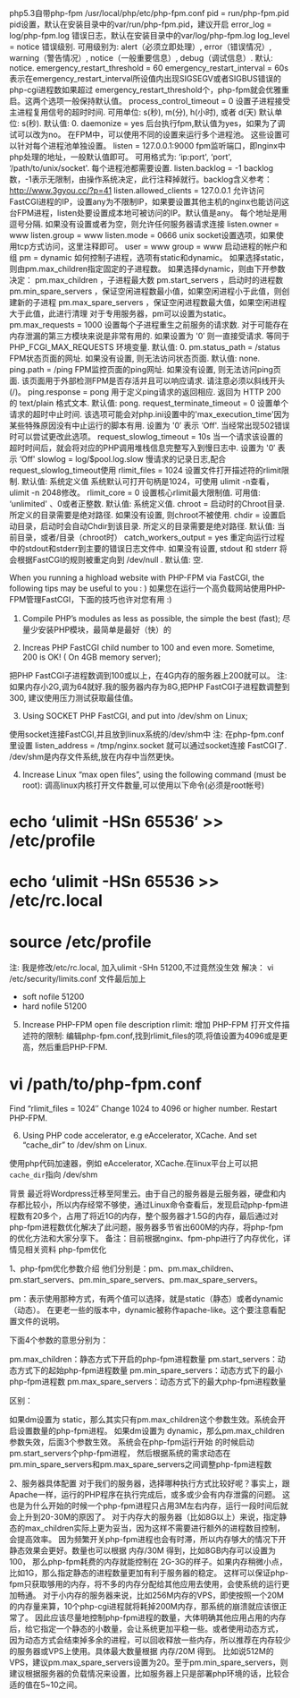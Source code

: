 
php5.3自带php-fpm
/usr/local/php/etc/php-fpm.conf
pid = run/php-fpm.pid
pid设置，默认在安装目录中的var/run/php-fpm.pid，建议开启
error_log = log/php-fpm.log
错误日志，默认在安装目录中的var/log/php-fpm.log
log_level = notice
错误级别. 可用级别为: alert（必须立即处理）, error（错误情况）, warning（警告情况）, notice（一般重要信息）, debug（调试信息）. 默认: notice.
emergency_restart_threshold = 60
emergency_restart_interval = 60s
表示在emergency_restart_interval所设值内出现SIGSEGV或者SIGBUS错误的php-cgi进程数如果超过 emergency_restart_threshold个，php-fpm就会优雅重启。这两个选项一般保持默认值。
process_control_timeout = 0
设置子进程接受主进程复用信号的超时时间. 可用单位: s(秒), m(分), h(小时), 或者 d(天) 默认单位: s(秒). 默认值: 0.
daemonize = yes
后台执行fpm,默认值为yes，如果为了调试可以改为no。
在FPM中，可以使用不同的设置来运行多个进程池。 这些设置可以针对每个进程池单独设置。
listen = 127.0.0.1:9000
fpm监听端口，即nginx中php处理的地址，一般默认值即可。
可用格式为: ‘ip:port', ‘port', ‘/path/to/unix/socket'. 每个进程池都需要设置.
listen.backlog = -1
backlog数，-1表示无限制，由操作系统决定，此行注释掉就行。backlog含义参考：
http://www.3gyou.cc/?p=41
listen.allowed_clients = 127.0.0.1
允许访问FastCGI进程的IP，设置any为不限制IP，如果要设置其他主机的nginx也能访问这台FPM进程，listen处要设置成本地可被访问的IP。默认值是any。
每个地址是用逗号分隔. 如果没有设置或者为空，则允许任何服务器请求连接
listen.owner = www
listen.group = www
listen.mode = 0666
unix socket设置选项，如果使用tcp方式访问，这里注释即可。
user = www
group = www
启动进程的帐户和组
pm = dynamic
如何控制子进程，选项有static和dynamic。
如果选择static，则由pm.max_children指定固定的子进程数。
如果选择dynamic，则由下开参数决定：
pm.max_children ，子进程最大数
pm.start_servers ，启动时的进程数
pm.min_spare_servers ，保证空闲进程数最小值，如果空闲进程小于此值，则创建新的子进程
pm.max_spare_servers ，保证空闲进程数最大值，如果空闲进程大于此值，此进行清理
对于专用服务器，pm可以设置为static。
pm.max_requests = 1000
设置每个子进程重生之前服务的请求数. 对于可能存在内存泄漏的第三方模块来说是非常有用的. 如果设置为 '0′ 则一直接受请求. 等同于 PHP_FCGI_MAX_REQUESTS 环境变量. 默认值: 0.
pm.status_path = /status
FPM状态页面的网址. 如果没有设置, 则无法访问状态页面. 默认值: none.
ping.path = /ping
FPM监控页面的ping网址. 如果没有设置, 则无法访问ping页面. 该页面用于外部检测FPM是否存活并且可以响应请求. 请注意必须以斜线开头 (/)。
ping.response = pong
用于定义ping请求的返回相应. 返回为 HTTP 200 的 text/plain 格式文本. 默认值: pong.
request_terminate_timeout = 0
设置单个请求的超时中止时间. 该选项可能会对php.ini设置中的'max_execution_time'因为某些特殊原因没有中止运行的脚本有用. 设置为 '0′ 表示 ‘Off'.
当经常出现502错误时可以尝试更改此选项。
request_slowlog_timeout = 10s
当一个请求该设置的超时时间后，就会将对应的PHP调用堆栈信息完整写入到慢日志中. 设置为 '0′ 表示 ‘Off'
slowlog = log/$pool.log.slow
慢请求的记录日志,配合request_slowlog_timeout使用
rlimit_files = 1024
设置文件打开描述符的rlimit限制. 默认值: 系统定义值
系统默认可打开句柄是1024，可使用 ulimit -n查看，ulimit -n 2048修改。
rlimit_core = 0
设置核心rlimit最大限制值. 可用值: ‘unlimited' 、0或者正整数. 默认值: 系统定义值.
chroot =
启动时的Chroot目录. 所定义的目录需要是绝对路径. 如果没有设置, 则chroot不被使用.
chdir =
设置启动目录，启动时会自动Chdir到该目录. 所定义的目录需要是绝对路径. 默认值: 当前目录，或者/目录（chroot时）
catch_workers_output = yes
重定向运行过程中的stdout和stderr到主要的错误日志文件中. 如果没有设置, stdout 和 stderr 将会根据FastCGI的规则被重定向到 /dev/null . 默认值: 空.


When you running a highload website with PHP-FPM via FastCGI, the
following tips may be useful to you : )
如果您在运行一个高负载网站使用PHP-FPM管理FastCGI，下面的技巧也许对您有用 :)

1. Compile PHP’s modules as less as possible, the simple the best
(fast); 尽量少安装PHP模块，最简单是最好（快）的

2. Increas PHP FastCGI child number to 100 and even more. Sometime,
200 is OK! ( On 4GB memory server);

把PHP FastCGI子进程数调到100或以上，在4G内存的服务器上200就可以。
注: 如果内存小2G,调为64就好.我的服务器内存为8G,把PHP FastCGI子进程数调整到300, 建议使用压力测试获取最佳值。

3. Using SOCKET PHP FastCGI, and put into /dev/shm on Linux;

使用socket连接FastCGI,并且放到linux系统的/dev/shm中
注: 在php-fpm.conf里设置 listen_address = /tmp/nginx.socket 就可以通过socket连接 FastCGI了.
/dev/shm是内存文件系统,放在内存中当然更快。

4. Increase Linux “max open files”, using the following command (must
be root):
调高linux内核打开文件数量,可以使用以下命令(必须是root帐号)
# echo ‘ulimit -HSn 65536′ >> /etc/profile
# echo ‘ulimit -HSn 65536 >> /etc/rc.local
# source /etc/profile

注: 我是修改/etc/rc.local, 加入ulimit -SHn 51200,不过竟然没生效
解决：
vi /etc/security/limits.conf
文件最后加上
* soft nofile 51200
* hard nofile 51200

5. Increase PHP-FPM open file description rlimit:
增加 PHP-FPM 打开文件描述符的限制:
编辑php-fpm.conf,找到rlimit_files的项,将值设置为4096或是更高，然后重启PHP-FPM.
# vi /path/to/php-fpm.conf
Find “rlimit_files = 1024″
Change 1024 to 4096 or higher number.
Restart PHP-FPM.

6. Using PHP code accelerator, e.g eAccelerator, XCache. And set
“cache_dir” to /dev/shm on Linux.

使用php代码加速器，例如 eAccelerator, XCache.在linux平台上可以把`cache_dir`指向 /dev/shm


背景
最近将Wordpress迁移至阿里云。由于自己的服务器是云服务器，硬盘和内存都比较小，所以内存经常不够使，通过Linux命令查看后，发现启动php-fpm进程数有20多个，占用了将近1G的内存，整个服务器才1.5G的内存，最后通过对php-fpm进程数优化解决了此问题，服务器多节省出600M的内存，将php-fpm的优化方法和大家分享下。
备注：目前根据nginx、fpm-php进行了内存优化，详情见相关资料
php-fpm优化

1、php-fpm优化参数介绍
他们分别是：pm、pm.max_children、pm.start_servers、pm.min_spare_servers、pm.max_spare_servers。


pm：表示使用那种方式，有两个值可以选择，就是static（静态）或者dynamic（动态）。
在更老一些的版本中，dynamic被称作apache-like。这个要注意看配置文件的说明。


下面4个参数的意思分别为：

pm.max_children：静态方式下开启的php-fpm进程数量
pm.start_servers：动态方式下的起始php-fpm进程数量
pm.min_spare_servers：动态方式下的最小php-fpm进程数
pm.max_spare_servers：动态方式下的最大php-fpm进程数量

区别：

如果dm设置为 static，那么其实只有pm.max_children这个参数生效。系统会开启设置数量的php-fpm进程。
如果dm设置为 dynamic，那么pm.max_children参数失效，后面3个参数生效。
系统会在php-fpm运行开始 的时候启动pm.start_servers个php-fpm进程，
然后根据系统的需求动态在pm.min_spare_servers和pm.max_spare_servers之间调整php-fpm进程数


2、服务器具体配置
对于我们的服务器，选择哪种执行方式比较好呢？事实上，跟Apache一样，运行的PHP程序在执行完成后，或多或少会有内存泄露的问题。
这也是为什么开始的时候一个php-fpm进程只占用3M左右内存，运行一段时间后就会上升到20-30M的原因了。
对于内存大的服务器（比如8G以上）来说，指定静态的max_children实际上更为妥当，因为这样不需要进行额外的进程数目控制，会提高效率。
因为频繁开关php-fpm进程也会有时滞，所以内存够大的情况下开静态效果会更好。数量也可以根据 内存/30M 得到，比如8GB内存可以设置为100，
那么php-fpm耗费的内存就能控制在 2G-3G的样子。如果内存稍微小点，比如1G，那么指定静态的进程数量更加有利于服务器的稳定。
这样可以保证php-fpm只获取够用的内存，将不多的内存分配给其他应用去使用，会使系统的运行更加畅通。
对于小内存的服务器来说，比如256M内存的VPS，即使按照一个20M的内存量来算，10个php-cgi进程就将耗掉200M内存，那系统的崩溃就应该很正常了。
因此应该尽量地控制php-fpm进程的数量，大体明确其他应用占用的内存后，给它指定一个静态的小数量，会让系统更加平稳一些。或者使用动态方式，
因为动态方式会结束掉多余的进程，可以回收释放一些内存，所以推荐在内存较少的服务器或VPS上使用。具体最大数量根据 内存/20M 得到。
比如说512M的VPS，建议pm.max_spare_servers设置为20。至于pm.min_spare_servers，则建议根据服务器的负载情况来设置，比如服务器上只是部署php环境的话，比较合适的值在5~10之间。
